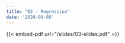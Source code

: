 ```yaml
---
title: "02 - Regression"
date: '2020-09-08'
---
```


{{< embed-pdf url="/slides/03-slides.pdf" >}}




